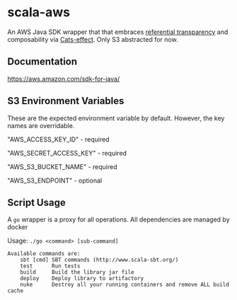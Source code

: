# scala-aws

An AWS Java SDK wrapper that that embraces [referential transparency](https://www.reddit.com/r/scala/comments/8ygjcq/can_someone_explain_to_me_the_benefits_of_io/e2s29ym) 
and composability via [Cats-effect](https://typelevel.org/cats-effect/). Only S3 abstracted for now.
  
## Documentation
https://aws.amazon.com/sdk-for-java/

## S3 Environment Variables
These are the expected environment variable by default. However, the key names are overridable.

"AWS_ACCESS_KEY_ID"         - required

"AWS_SECRET_ACCESS_KEY"     - required 

"AWS_S3_BUCKET_NAME"        - required

"AWS_S3_ENDPOINT"           - optional
     
## Script Usage

A `go` wrapper is a proxy for all operations. All dependencies are managed by docker

Usage: `./go <command> [sub-command]`

```
Available commands are:
    sbt [cmd] SBT commands (http://www.scala-sbt.org/)
    test      Run tests
    build     Build the library jar file
    deploy    Deploy library to artifactory
    nuke      Destroy all your running containers and remove ALL build cache
```     
